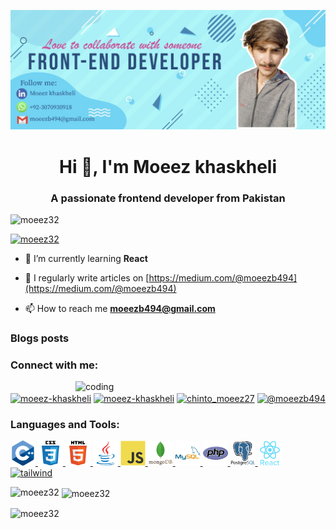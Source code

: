![logo](https://github.com/Moeez32/Moeez32/blob/main/frontend%20pic.jpg)
<h1 align="center">Hi 👋, I'm Moeez khaskheli</h1>
<h3 align="center">A passionate frontend developer from Pakistan</h3>

<p align="left"> <img src="https://komarev.com/ghpvc/?username=moeez32&label=Profile%20views&color=0e75b6&style=flat" alt="moeez32" /> </p>

<p align="left"> <a href="https://github.com/ryo-ma/github-profile-trophy"><img src="https://github-profile-trophy.vercel.app/?username=moeez32" alt="moeez32" /></a> </p>

- 🌱 I’m currently learning **React**

- 📝 I regularly write articles on [https://medium.com/@moeezb494](https://medium.com/@moeezb494)

- 📫 How to reach me **moeezb494@gmail.com**

### Blogs posts

<!-- BLOG-POST-LIST:START -->
<!-- BLOG-POST-LIST:END -->

<h3 align="left">Connect with me:</h3>
<img align ="right" alt="coding" width="400" scr = "https://www.google.com/url?sa=i&url=https%3A%2F%2Fwww.freepik.com%2Fpremium-photo%2Fcartoon-little-boy-teen-person-character-mascot-with-modern-laptop-computer-notebook-blank-screen-your-design-3d-rendering_27582074.htm&psig=AOvVaw2nT1ImqBgcabOl8DWrqRJC&ust=1717100592323000&source=images&cd=vfe&opi=89978449&ved=0CBIQjRxqFwoTCMjRg5rYs4YDFQAAAAAdAAAAABAE">
<p align="left">
<a href="https://linkedin.com/in/moeez-khaskheli" target="blank"><img align="center" src="https://raw.githubusercontent.com/rahuldkjain/github-profile-readme-generator/master/src/images/icons/Social/linked-in-alt.svg" alt="moeez-khaskheli" height="30" width="40" /></a>
<a href="https://stackoverflow.com/users/moeez-khaskheli" target="blank"><img align="center" src="https://raw.githubusercontent.com/rahuldkjain/github-profile-readme-generator/master/src/images/icons/Social/stack-overflow.svg" alt="moeez-khaskheli" height="30" width="40" /></a>
<a href="https://instagram.com/chinto_moeez27" target="blank"><img align="center" src="https://raw.githubusercontent.com/rahuldkjain/github-profile-readme-generator/master/src/images/icons/Social/instagram.svg" alt="chinto_moeez27" height="30" width="40" /></a>
<a href="https://medium.com/@moeezb494" target="blank"><img align="center" src="https://raw.githubusercontent.com/rahuldkjain/github-profile-readme-generator/master/src/images/icons/Social/medium.svg" alt="@moeezb494" height="30" width="40" /></a>
</p>

<h3 align="left">Languages and Tools:</h3>
<p align="left"> <a href="https://www.w3schools.com/cpp/" target="_blank" rel="noreferrer"> <img src="https://raw.githubusercontent.com/devicons/devicon/master/icons/cplusplus/cplusplus-original.svg" alt="cplusplus" width="40" height="40"/> </a> <a href="https://www.w3schools.com/css/" target="_blank" rel="noreferrer"> <img src="https://raw.githubusercontent.com/devicons/devicon/master/icons/css3/css3-original-wordmark.svg" alt="css3" width="40" height="40"/> </a> <a href="https://www.w3.org/html/" target="_blank" rel="noreferrer"> <img src="https://raw.githubusercontent.com/devicons/devicon/master/icons/html5/html5-original-wordmark.svg" alt="html5" width="40" height="40"/> </a> <a href="https://www.java.com" target="_blank" rel="noreferrer"> <img src="https://raw.githubusercontent.com/devicons/devicon/master/icons/java/java-original.svg" alt="java" width="40" height="40"/> </a> <a href="https://developer.mozilla.org/en-US/docs/Web/JavaScript" target="_blank" rel="noreferrer"> <img src="https://raw.githubusercontent.com/devicons/devicon/master/icons/javascript/javascript-original.svg" alt="javascript" width="40" height="40"/> </a> <a href="https://www.mongodb.com/" target="_blank" rel="noreferrer"> <img src="https://raw.githubusercontent.com/devicons/devicon/master/icons/mongodb/mongodb-original-wordmark.svg" alt="mongodb" width="40" height="40"/> </a> <a href="https://www.mysql.com/" target="_blank" rel="noreferrer"> <img src="https://raw.githubusercontent.com/devicons/devicon/master/icons/mysql/mysql-original-wordmark.svg" alt="mysql" width="40" height="40"/> </a> <a href="https://www.php.net" target="_blank" rel="noreferrer"> <img src="https://raw.githubusercontent.com/devicons/devicon/master/icons/php/php-original.svg" alt="php" width="40" height="40"/> </a> <a href="https://www.postgresql.org" target="_blank" rel="noreferrer"> <img src="https://raw.githubusercontent.com/devicons/devicon/master/icons/postgresql/postgresql-original-wordmark.svg" alt="postgresql" width="40" height="40"/> </a> <a href="https://reactjs.org/" target="_blank" rel="noreferrer"> <img src="https://raw.githubusercontent.com/devicons/devicon/master/icons/react/react-original-wordmark.svg" alt="react" width="40" height="40"/> </a> <a href="https://tailwindcss.com/" target="_blank" rel="noreferrer"> <img src="https://www.vectorlogo.zone/logos/tailwindcss/tailwindcss-icon.svg" alt="tailwind" width="40" height="40"/> </a> </p>

<p><img align="left" src="https://github-readme-stats.vercel.app/api/top-langs?username=moeez32&show_icons=true&locale=en&layout=compact" alt="moeez32" /></p>

<p>&nbsp;<img align="center" src="https://github-readme-stats.vercel.app/api?username=moeez32&show_icons=true&locale=en" alt="moeez32" /></p>

<p><img align="center" src="https://github-readme-streak-stats.herokuapp.com/?user=moeez32&" alt="moeez32" /></p>
